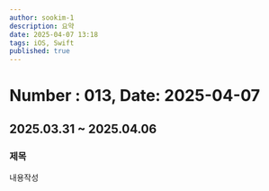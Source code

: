 ```yaml
---
author: sookim-1
description: 요약
date: 2025-04-07 13:18
tags: iOS, Swift
published: true
---
```

# Number : 013, Date: 2025-04-07
## 2025.03.31 ~ 2025.04.06
### 제목
내용작성
